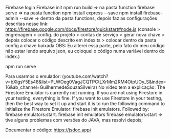 Firebase login
Firebase init
npm run build => na pasta function 
firebase serve => na pasta function 
npm install express --save
npm install firebase-admin --save => dentro da pasta functions, depois faz as configurações descritas nesse link: https://firebase.google.com/docs/firestore/quickstart#node.js (console > engrenagem > config. do projeto > contas de serviço > gerar nova chave > depois colocar o código descrito em index.ts > colocar dentro da pasta config a chave baixada OBS: Eu alterei essa parte, pelo fato do meu código não estar lendo arquivo json, eu coloquei o código numa variável dentro do index.)

npm run serve

Para usarmos o emulador: (youtube.com/watch?v=bXlgsY5Es48&list=PLWOeg0VagJCQTPCtLXrMm2RM4OtpUOy_S&index=16&ab_channel=GuilhermedeSouzaSilveira) No vídeo tem a explicação:
The Firestore Emulator is currently not running.
If you are not using Firestore in your testing, everything is fine. If you want to use Firestore in your testing, then the best way to set it up and start it is to run the following command to initialize the Firestore Emulator: firebase init emulators. Followed by: firebase emulators:start.
firebase init emulators
firebase emulators:start => tive alguns problemas com versões do JAVA, mas resolvi depois;

Documentar o código: https://jsdoc.app/